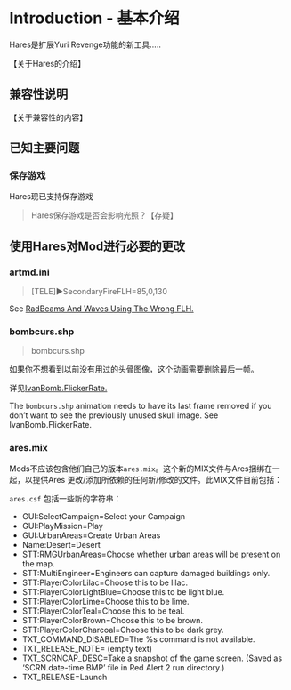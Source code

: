 Introduction - 基本介绍
============
Hares是扩展Yuri Revenge功能的新工具.....

【关于Hares的介绍】

兼容性说明
---------
【关于兼容性的内容】

已知主要问题
----------
### 保存游戏
Hares现已支持保存游戏
>Hares保存游戏是否会影响光照？【存疑】

<div id="使用Hares对Mod进行必要的更改"></div>

使用Hares对Mod进行必要的更改
--------------------------

<div id="artmd.ini"></div>

### artmd.ini

>[TELE]►SecondaryFireFLH=85,0,130

See [RadBeams And Waves Using The Wrong FLH.](http://www.baidu.com)

<div id="bombcurs.shp"></div>

### bombcurs.shp

>bombcurs.shp

如果你不想看到以前没有用过的头骨图像，这个动画需要删除最后一帧。

详见[IvanBomb.FlickerRate.](./Weapons#FlickerRate)

The `bombcurs.shp` animation needs to have its last frame removed if you don’t want to see the previously unused skull image. See IvanBomb.FlickerRate.

<div id="ares.mix"></div>

### ares.mix

Mods不应该包含他们自己的版本`ares.mix`。这个新的MIX文件与Ares捆绑在一起，以提供Ares 更改/添加所依赖的任何新/修改的文件。此MIX文件目前包括：

`ares.csf` 包括一些新的字符串：

- GUI:SelectCampaign=Select your Campaign
- GUI:PlayMission=Play
- GUI:UrbanAreas=Create Urban Areas
- Name:Desert=Desert
- STT:RMGUrbanAreas=Choose whether urban areas will be present on the map.
- STT:MultiEngineer=Engineers can capture damaged buildings only.
- STT:PlayerColorLilac=Choose this to be lilac.
- STT:PlayerColorLightBlue=Choose this to be light blue.
- STT:PlayerColorLime=Choose this to be lime.
- STT:PlayerColorTeal=Choose this to be teal.
- STT:PlayerColorBrown=Choose this to be brown.
- STT:PlayerColorCharcoal=Choose this to be dark grey.
- TXT_COMMAND_DISABLED=The %s command is not available.
- TXT_RELEASE_NOTE= (empty text)
- TXT_SCRNCAP_DESC=Take a snapshot of the game screen. (Saved as ‘SCRN.date-time.BMP’ file in Red Alert 2 run directory.)
- TXT_RELEASE=Launch
